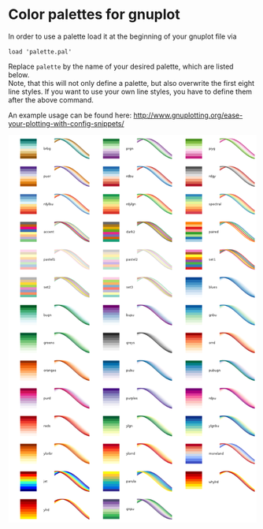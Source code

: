 Color palettes for gnuplot
==========================

In order to use a palette load it at the beginning of your gnuplot file via
```Gnuplot
load 'palette.pal'
```
Replace `palette` by the name of your desired palette, which are listed below.  
Note, that this will not only define a palette, but also overwrite the first
eight line styles. If you want to use your own line styles, you have to define
them after the above command.

An example usage can be found here:
http://www.gnuplotting.org/ease-your-plotting-with-config-snippets/

![Image](overview.png)
